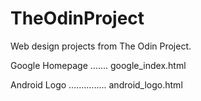 # TheOdinProject
Web design projects from The Odin Project. 

Google Homepage ....... google_index.html

Android Logo ............... android_logo.html
